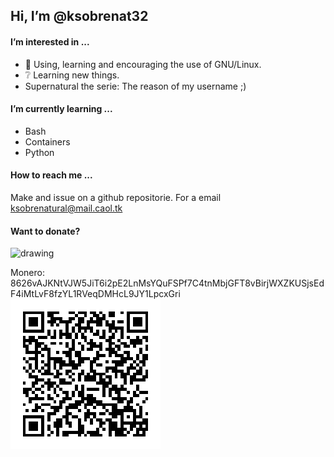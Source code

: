 ## Hi, I’m @ksobrenat32

#### I’m interested in ...

- :penguin: Using, learning and encouraging the use of GNU/Linux.
- :grey_question: Learning new things.
- Supernatural the serie: The reason of my username ;)

#### I’m currently learning ...

- Bash
- Containers
- Python

#### How to reach me ...

Make and issue on a github repositorie.
For a email <ksobrenatural@mail.caol.tk>

#### Want to donate?

<img src="https://www.getmonero.org/img/monero-logo.png" alt="drawing" width="100"/>

Monero:
8626vAJKNtVJW5JiT6i2pE2LnMsYQuFSPf7C4tnMbjGFT8vBirjWXZKUSjsEdF4iMtLvF8fzYL1RVeqDMHcL9JY1LpcxGri
![address](github.png)
<!---

Hoping to learn something new ;)

--->
